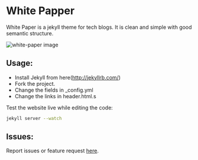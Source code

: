 White Papper
============

White Paper is a jekyll theme for tech blogs. It is clean and simple with good semantic
structure.

![white-paper image](https://i.cloudup.com/haO7k4fzYk.gif)

## Usage:

- Install Jekyll from here(http://jekyllrb.com/)
- Fork the project.
- Change the fields in _config.yml
- Change the links in header.html.s

Test the website live while editing the code:

```sh
jekyll server --watch
```

## Issues:

Report issues or feature request [here](https://github.com/vinitkumar/white-paper/issues).
